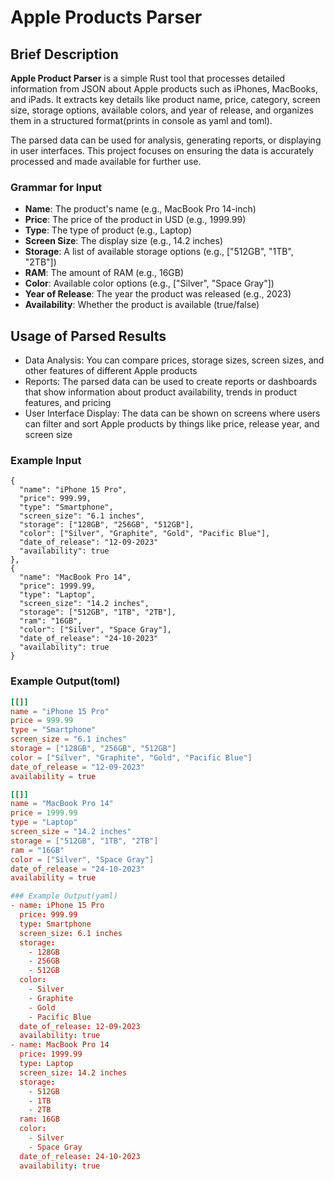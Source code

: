 # Apple Products Parser

## Brief Description

**Apple Product Parser** is a simple Rust tool that processes detailed information from JSON about Apple products such as iPhones, MacBooks, and iPads. It extracts key details like product name, price, category, screen size, storage options, available colors, and year of release, and organizes them in a structured format(prints in console as yaml and toml).

The parsed data can be used for analysis, generating reports, or displaying in user interfaces. This project focuses on ensuring the data is accurately processed and made available for further use.

### Grammar for Input
- **Name**: The product's name (e.g., MacBook Pro 14-inch)
- **Price**: The price of the product in USD (e.g., 1999.99)
- **Type**: The type of product (e.g., Laptop)
- **Screen Size**: The display size (e.g., 14.2 inches)
- **Storage**: A list of available storage options (e.g., ["512GB", "1TB", "2TB"])
- **RAM**: The amount of RAM (e.g., 16GB)
- **Color**: Available color options (e.g., ["Silver", "Space Gray"])
- **Year of Release**: The year the product was released (e.g., 2023)
- **Availability**: Whether the product is available (true/false)

## Usage of Parsed Results
- Data Analysis: You can compare prices, storage sizes, screen sizes, and other features of different Apple products
- Reports: The parsed data can be used to create reports or dashboards that show information about product availability, trends in product features, and pricing
- User Interface Display: The data can be shown on screens where users can filter and sort Apple products by things like price, release year, and screen size


### Example Input
    {
      "name": "iPhone 15 Pro",
      "price": 999.99,
      "type": "Smartphone",
      "screen_size": "6.1 inches",
      "storage": ["128GB", "256GB", "512GB"],
      "color": ["Silver", "Graphite", "Gold", "Pacific Blue"],
      "date_of_release": "12-09-2023"
      "availability": true
    },
    {
      "name": "MacBook Pro 14",
      "price": 1999.99,
      "type": "Laptop",
      "screen_size": "14.2 inches",
      "storage": ["512GB", "1TB", "2TB"],
      "ram": "16GB",
      "color": ["Silver", "Space Gray"],
      "date_of_release": "24-10-2023"
      "availability": true
    }


### Example Output(toml)
```toml
[[]]
name = "iPhone 15 Pro"
price = 999.99
type = "Smartphone"
screen_size = "6.1 inches"
storage = ["128GB", "256GB", "512GB"]
color = ["Silver", "Graphite", "Gold", "Pacific Blue"]
date_of_release = "12-09-2023"
availability = true

[[]]
name = "MacBook Pro 14"
price = 1999.99
type = "Laptop"
screen_size = "14.2 inches"
storage = ["512GB", "1TB", "2TB"]
ram = "16GB"
color = ["Silver", "Space Gray"]
date_of_release = "24-10-2023"
availability = true

### Example Output(yaml)
- name: iPhone 15 Pro
  price: 999.99
  type: Smartphone
  screen_size: 6.1 inches
  storage:
    - 128GB
    - 256GB
    - 512GB
  color:
    - Silver
    - Graphite
    - Gold
    - Pacific Blue
  date_of_release: 12-09-2023
  availability: true
- name: MacBook Pro 14
  price: 1999.99
  type: Laptop
  screen_size: 14.2 inches
  storage:
    - 512GB
    - 1TB
    - 2TB
  ram: 16GB
  color:
    - Silver
    - Space Gray
  date_of_release: 24-10-2023
  availability: true

